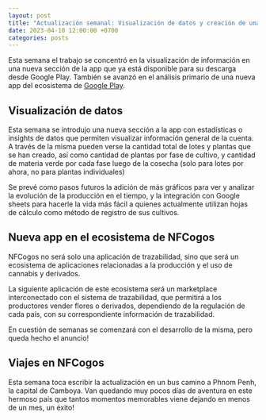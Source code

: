 ```yaml
---
layout: post
title: "Actualización semanal: Visualización de datos y creación de una nueva app"
date: 2023-04-10 12:00:00 +0700
categories: posts
---
```


Esta semana el trabajo se concentró en la visualización de información en una nueva sección de la app que ya está disponible para su descarga desde Google Play. También se avanzó en el análisis primario de una nueva app del ecosistema de [Google Play](https://play.google.com/store/apps/details?id=com.nfcogos).

## Visualización de datos

Esta semana se introdujo una nueva sección a la app con estadísticas o insights de datos que permiten visualizar información general de la cuenta. A través de la misma pueden verse la cantidad total de lotes y plantas que se han creado, así como cantidad de plantas por fase de cultivo, y cantidad de materia verde por cada fase luego de la cosecha (solo para lotes por ahora, no para plantas individuales)

Se prevé como pasos futuros la adición de más gráficos para ver y analizar la evolución de la producción en el tiempo, y la integración con Google sheets para hacerle la vida más fácil a quienes actualmente utilizan hojas de cálculo como método de registro de sus cultivos.

## Nueva app en el ecosistema de NFCogos

NFCogos no será solo una aplicación de trazabilidad, sino que será un ecosistema de aplicaciones relacionadas a la producción y el uso de cannabis y derivados.

La siguiente aplicación de este ecosistema será un marketplace interconectado con el sistema de trazabilidad, que permitirá a los productores vender flores o derivados, dependiendo de la regulación de cada país, con su correspondiente información de trazabilidad.

En cuestión de semanas se comenzará con el desarrollo de la misma, pero queda hecho el anuncio!

## Viajes en NFCogos

Esta semana toca escribir la actualización en un bus camino a Phnom Penh, la capital de Camboya. Van quedando muy pocos días de aventura en este hermoso país que tantos momentos memorables viene dejando en menos de un mes, un éxito!
